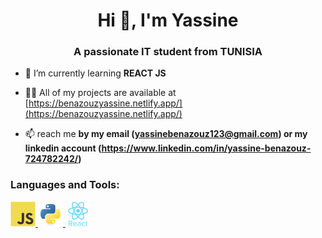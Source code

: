 <h1 align="center">Hi 👋, I'm Yassine</h1>
<h3 align="center">A passionate IT student from TUNISIA</h3>

- 🌱 I’m currently learning **REACT JS**

- 👨‍💻 All of my projects are available at [https://benazouzyassine.netlify.app/](https://benazouzyassine.netlify.app/)

- 📫 reach me **by my email (yassinebenazouz123@gmail.com) or my linkedin account (https://www.linkedin.com/in/yassine-benazouz-724782242/)**

<p align="left">
</p>

<h3 align="left">Languages and Tools:</h3>
<p align="left"> <a href="https://developer.mozilla.org/en-US/docs/Web/JavaScript" target="_blank" rel="noreferrer"> <img src="https://raw.githubusercontent.com/devicons/devicon/master/icons/javascript/javascript-original.svg" alt="javascript" width="40" height="40"/> </a> <a href="https://www.python.org" target="_blank" rel="noreferrer"> <img src="https://raw.githubusercontent.com/devicons/devicon/master/icons/python/python-original.svg" alt="python" width="40" height="40"/> </a> <a href="https://reactjs.org/" target="_blank" rel="noreferrer"> <img src="https://raw.githubusercontent.com/devicons/devicon/master/icons/react/react-original-wordmark.svg" alt="react" width="40" height="40"/> </a> </p>
